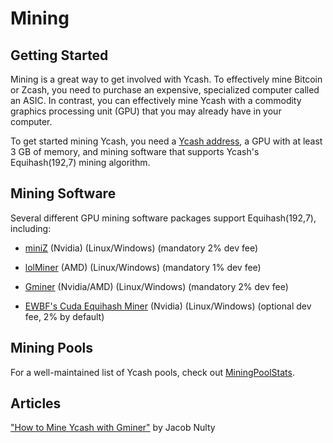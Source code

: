 # Mining

## Getting Started

Mining is a great way to get involved with Ycash. To effectively mine Bitcoin or
Zcash, you need to purchase an expensive, specialized computer called an ASIC.
In contrast, you can effectively mine Ycash with a commodity graphics processing
unit (GPU) that you may already have in your computer.

To get started mining Ycash, you need a [Ycash address](/wallets), a GPU with at least 3 GB of memory, and mining software that supports Ycash's Equihash(192,7) mining algorithm.

## Mining Software

Several different GPU mining software packages support Equihash(192,7), including:

* [miniZ](https://miniz.ch/) (Nvidia) (Linux/Windows) (mandatory 2% dev fee)

* [lolMiner](https://bitcointalk.org/index.php?topic=4724735.0) (AMD) (Linux/Windows) (mandatory 1% dev fee)

* [Gminer](https://bitcointalk.org/index.php?topic=5034735.0) (Nvidia/AMD) (Linux/Windows) (mandatory 2% dev fee)

* [EWBF's Cuda Equihash Miner](https://bitcointalk.org/index.php?topic=4466962.0) (Nvidia) (Linux/Windows) (optional dev fee, 2% by default)


## Mining Pools

For a well-maintained list of Ycash pools, check out [MiningPoolStats](https://miningpoolstats.stream/ycash).

## Articles

["How to Mine Ycash with Gminer"](https://medium.com/@nultinator/how-to-mine-ycash-with-gminer-e80fa871bf4b) by Jacob Nulty

